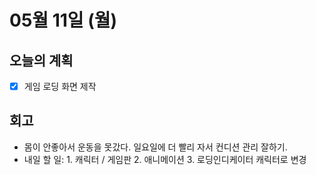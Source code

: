 # 05월 11일 (월)

## 오늘의 계획

- [x] 게임 로딩 화면 제작

## 회고

- 몸이 안좋아서 운동을 못갔다. 일요일에 더 빨리 자서 컨디션 관리 잘하기.
- 내일 할 일: 1. 캐릭터 / 게임판 2. 애니메이션 3. 로딩인디케이터 캐릭터로 변경
